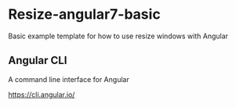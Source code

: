 # Resize-angular7-basic
Basic example template for how to use resize windows with Angular


## Angular CLI
A command line interface for Angular

https://cli.angular.io/

